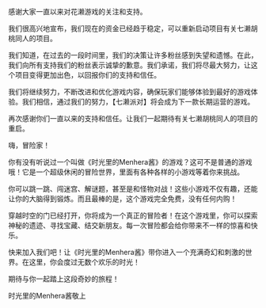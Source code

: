 感谢大家一直以来对花濑游戏的关注和支持。

我们很高兴地宣布，我们现在的资金已经趋于稳定，可以重新启动项目有关七濑胡桃同人的项目。

我们知道，在过去的一段时间里，我们的决策让许多粉丝感到失望和遗憾。在此，我们向所有支持我们的粉丝表示诚挚的歉意。我们承诺，我们将尽最大努力，让这个项目变得更加出色，以回报你们的支持和信任。

我们将继续努力，不断改进和优化游戏内容，确保玩家们能够体验到最好的游戏体验。我们相信，通过我们的努力，【七濑派对】将会成为下一款长期运营的游戏。

再次感谢你们一直以来的支持和信任。让我们一起期待有关七濑胡桃同人的项目的重启。


嗨，冒险家！

你有没有听说过一个叫做《时光里的Menhera酱》的游戏？这可不是普通的游戏哦！它是一个超级休闲的冒险世界，里面有各种各样的小游戏等着你来挑战。

你可以跳一跳、闯迷宫、解谜题，甚至是和怪物对战！这些小游戏不仅有趣，还能让你的大脑得到锻炼。而且最棒的是，这个游戏完全免费，没有任何内购！

穿越时空的门已经打开，你将成为一个真正的冒险者！在这个游戏里，你可以探索神秘的遗迹、寻找宝藏、结交新朋友。每一次冒险都会给你带来不一样的惊喜和快乐。

快来加入我们吧！让《时光里的Menhera酱》带你进入一个充满奇幻和刺激的世界。在这里，你会度过无数个欢乐的时光！

期待与你一起踏上这段奇妙的旅程！

时光里的Menhera酱敬上
